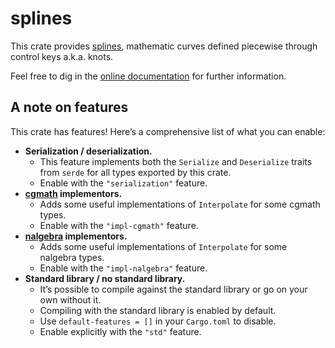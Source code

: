 # splines

This crate provides [splines](https://en.wikipedia.org/wiki/Spline_(mathematics)), mathematic curves
defined piecewise through control keys a.k.a. knots.

Feel free to dig in the [online documentation](https://docs.rs/splines) for further information.

## A note on features

This crate has features! Here’s a comprehensive list of what you can enable:

  - **Serialization / deserialization.**
    + This feature implements both the `Serialize` and `Deserialize` traits from `serde` for all
      types exported by this crate.
    + Enable with the `"serialization"` feature.
  - **[cgmath](https://crates.io/crates/cgmath) implementors.**
    + Adds some useful implementations of `Interpolate` for some cgmath types.
    + Enable with the `"impl-cgmath"` feature.
  - **[nalgebra](https://crates.io/crates/nalgebra) implementors.**
    + Adds some useful implementations of `Interpolate` for some nalgebra types.
    + Enable with the `"impl-nalgebra"` feature.
  - **Standard library / no standard library.**
    + It’s possible to compile against the standard library or go on your own without it.
    + Compiling with the standard library is enabled by default.
    + Use `default-features = []` in your `Cargo.toml` to disable.
    + Enable explicitly with the `"std"` feature.
